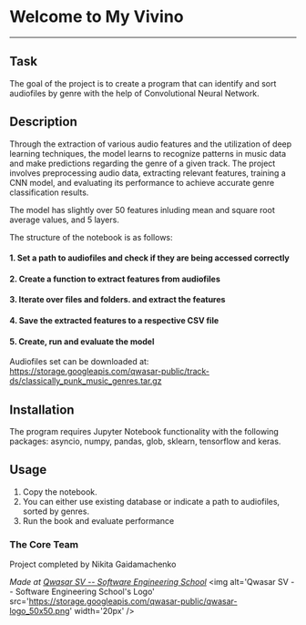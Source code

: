 # Welcome to My Vivino
***

## Task
The goal of the project is to create a program that can identify 
and sort audiofiles by genre with the help of Convolutional Neural Network.

## Description
Through the extraction of various audio features and the utilization of deep learning techniques, the model learns to recognize patterns in music data and make predictions regarding the genre of a given track. The project involves preprocessing audio data, extracting relevant features, training a CNN model, and evaluating its performance to achieve accurate genre classification results.

The model has slightly over 50 features inluding mean and square root average values, and 5 layers.

The structure of the notebook is as follows:
#### 1. Set a path to audiofiles and check if they are being accessed correctly
#### 2. Create a function to extract features from audiofiles
#### 3. Iterate over files and folders. and extract the features
#### 4. Save the extracted features to a respective CSV file
#### 5. Create, run and evaluate the model

Audiofiles set can be downloaded at: https://storage.googleapis.com/qwasar-public/track-ds/classically_punk_music_genres.tar.gz

## Installation
The program requires Jupyter Notebook functionality with the 
following packages: asyncio, numpy, pandas, glob, sklearn, tensorflow and keras.

## Usage
1. Copy the notebook.
2. You can either use existing database or indicate a path to audiofiles, sorted by genres. 
3. Run the book and evaluate performance

### The Core Team
Project completed by Nikita Gaidamachenko

<span><i>Made at <a href='https://qwasar.io'>Qwasar SV -- Software Engineering School</a></i></span>
<span><img alt='Qwasar SV -- Software Engineering School's Logo' src='https://storage.googleapis.com/qwasar-public/qwasar-logo_50x50.png' width='20px' /></span>

